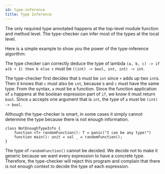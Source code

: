 ```yaml
---
id: type-inference
title: Type Inference
---
```


The only required type annotated happens at the top-level module function and method level. The
type-checker can infer most of the types at the local level.

Here is a simple example to show you the power of the type-inference algorithm:

The type checker can correctly deduce the type of lambda `(a, b, c) -> if a(b + 1) then b else c`
must be `((int) -> bool, int, int) -> int`.

The type-checker first decides that `b` must be `int` since `+` adds up two `int`s. Then it knows
that `c` must also be `int`, because `b` and `c` must have the same type. From the syntax, `a` must
be a function. Since the function application of `a` happens at the boolean expression part of `if`,
we know it must return `bool`. Since `a` accepts one argument that is `int`, the type of `a` must
be `(int) -> bool`.

Although the type-checker is smart, in some cases it simply cannot determine the type because there
is not enough information.

```samlang
class NotEnoughTypeInfo {
    function <T> randomFunction(): T = panic("I can be any type!")
    function main(): unit = val _ = randomFunction();
}
```

The type of `randomFunction()` cannot be decided. We decide not to make it generic because we want
every expression to have a concrete type. Therefore, the type-checker will reject this program and
complain that there is not enough context to decide the type of each expression.
